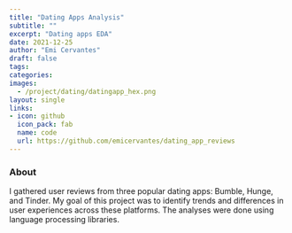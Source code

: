 ```yaml
---
title: "Dating Apps Analysis"
subtitle: ""
excerpt: "Dating apps EDA"
date: 2021-12-25
author: "Emi Cervantes"
draft: false
tags:
categories:
images:
  - /project/dating/datingapp_hex.png
layout: single
links:
- icon: github
  icon_pack: fab
  name: code
  url: https://github.com/emicervantes/dating_app_reviews
---
```


### About

I gathered user reviews from three popular dating apps: Bumble, Hunge, and Tinder. My goal of this project was to identify trends and differences in user experiences across these platforms. The analyses were done using language processing libraries.